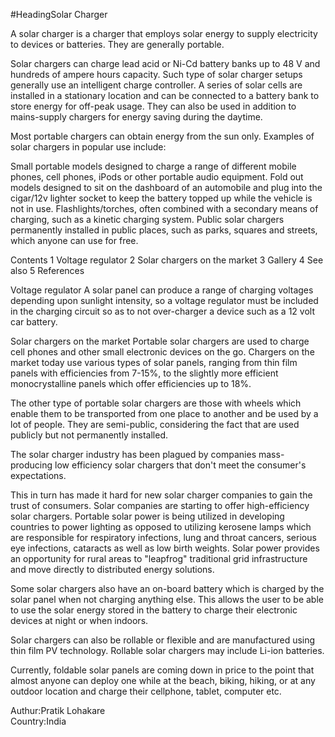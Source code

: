 #HeadingSolar Charger

A solar charger is a charger that employs solar energy to supply electricity to devices or batteries. They are generally portable.

Solar chargers can charge lead acid or Ni-Cd battery banks up to 48 V and hundreds of ampere hours capacity.
Such type of solar charger setups generally use an intelligent charge controller. A series of solar cells are installed in a stationary location and can be connected to a battery bank to store energy for off-peak usage.
They can also be used in addition to mains-supply chargers for energy saving during the daytime.

Most portable chargers can obtain energy from the sun only. Examples of solar chargers in popular use include:

Small portable models designed to charge a range of different mobile phones, cell phones, iPods or other portable audio equipment.
Fold out models designed to sit on the dashboard of an automobile and plug into the cigar/12v lighter socket to keep the battery topped up while the vehicle is not in use.
Flashlights/torches, often combined with a secondary means of charging, such as a kinetic charging system.
Public solar chargers permanently installed in public places, such as parks, squares and streets, which anyone can use for free.

Contents
1	Voltage regulator
2	Solar chargers on the market
3	Gallery
4	See also
5	References

Voltage regulator
A solar panel can produce a range of charging voltages depending upon sunlight intensity,
so a voltage regulator must be included in the charging circuit so as to not over-charger a device such as a 12 volt car battery.

Solar chargers on the market
Portable solar chargers are used to charge cell phones and other small electronic devices on the go. 
Chargers on the market today use various types of solar panels, ranging from thin film panels with efficiencies from 7-15%, to the slightly more efficient monocrystalline panels which offer efficiencies up to 18%.

The other type of portable solar chargers are those with wheels which enable them to be transported from one place to another and be used by a lot of people.
They are semi-public, considering the fact that are used publicly but not permanently installed.

The solar charger industry has been plagued by companies mass-producing low efficiency solar chargers that don't meet the consumer's expectations.

This in turn has made it hard for new solar charger companies to gain the trust of consumers. Solar companies are starting to offer high-efficiency solar chargers. 
Portable solar power is being utilized in developing countries to power lighting as opposed to utilizing kerosene lamps which are responsible for respiratory infections, 
lung and throat cancers, serious eye infections, cataracts as well as low birth weights. Solar power provides an opportunity for rural areas to "leapfrog" traditional grid infrastructure and move directly to distributed energy solutions.

Some solar chargers also have an on-board battery which is charged by the solar panel when not charging anything else. 
This allows the user to be able to use the solar energy stored in the battery to charge their electronic devices at night or when indoors.

Solar chargers can also be rollable or flexible and are manufactured using thin film PV technology. Rollable solar chargers may include Li-ion batteries.

Currently, foldable solar panels are coming down in price to the point that almost anyone can deploy one while at the beach, biking, hiking, or at any outdoor location and charge their cellphone, tablet, computer etc.


Authur:Pratik Lohakare<br>
Country:India
